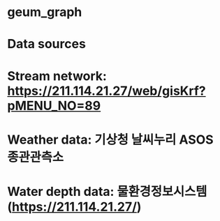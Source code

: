 # geum_graph
# Data sources

# Stream network: https://211.114.21.27/web/gisKrf?pMENU_NO=89
# Weather data: 기상청 날씨누리 ASOS 종관관측소
# Water depth data: 물환경정보시스템 (https://211.114.21.27/)
